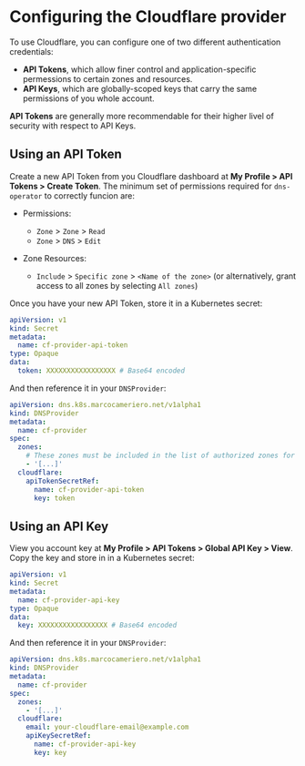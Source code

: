 # Configuring the Cloudflare provider

To use Cloudflare, you can configure one of two different authentication credentials:

- **API Tokens**, which allow finer control and application-specific permessions to certain zones and resources.
- **API Keys**, which are globally-scoped keys that carry the same permissions of you whole account.

**API Tokens** are generally more recommendable for their higher livel of security with respect to API Keys.

## Using an API Token

Create a new API Token from you Cloudflare dashboard at **My Profile > API Tokens > Create Token**.
The minimum set of permissions required for `dns-operator` to correctly funcion are:

- Permissions:
    - `Zone` > `Zone` > `Read`
    - `Zone` > `DNS` > `Edit`

- Zone Resources:
    - `Include` > `Specific zone` > `<Name of the zone>` (or alternatively, grant access to all zones by selecting `All zones`)

Once you have your new API Token, store it in a Kubernetes secret:

```yaml
apiVersion: v1
kind: Secret
metadata:
  name: cf-provider-api-token
type: Opaque
data:
  token: XXXXXXXXXXXXXXXXX # Base64 encoded
```

And then reference it in your `DNSProvider`:

```yaml
apiVersion: dns.k8s.marcocameriero.net/v1alpha1
kind: DNSProvider
metadata:
  name: cf-provider
spec:
  zones:
    # These zones must be included in the list of authorized zones for the token
    - '[...]'
  cloudflare:
    apiTokenSecretRef:
      name: cf-provider-api-token
      key: token
```

## Using an API Key

View you account key at **My Profile > API Tokens > Global API Key > View**.
Copy the key and store in in a Kubernetes secret:

```yaml
apiVersion: v1
kind: Secret
metadata:
  name: cf-provider-api-key
type: Opaque
data:
  key: XXXXXXXXXXXXXXXXX # Base64 encoded
```

And then reference it in your `DNSProvider`:

```yaml
apiVersion: dns.k8s.marcocameriero.net/v1alpha1
kind: DNSProvider
metadata:
  name: cf-provider
spec:
  zones:
    - '[...]'
  cloudflare:
    email: your-cloudflare-email@example.com
    apiKeySecretRef:
      name: cf-provider-api-key
      key: key
```